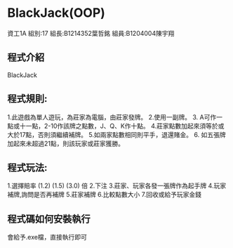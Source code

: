 # BlackJack(OOP)
資工1A
組別:17
組長:B1214352葉哲銘
組員:B1204004陳宇翔
## 程式介紹
BlackJack
## 程式規則:
1.此遊戲為單人遊玩，為莊家為電腦，由莊家發牌。
2.使用一副牌。
3. A可作一點或十一點，2-10作該牌之點數，J、Q、K作十點。
4.莊家點數加起來須等於或大於17點，否則須繼續補牌。
5.如兩家點數相同則平手，退還賭金。
6. 如五張牌加起來未超過21點，則該玩家或莊家獲勝。

## 程式玩法:
1.選擇賠率 (1.2) (1.5) (3.0) 倍
2.下注
3.莊家、玩家各發一張牌作為起手牌
4.玩家補牌,詢問是否再補牌
5.莊家補牌
6.比較點數大小
7.回收或給予玩家金錢

## 程式碼如何安裝執行
會給予.exe檔，直接執行即可
